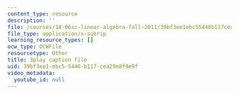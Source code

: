 ```yaml
---
content_type: resource
description: ''
file: /courses/18-06sc-linear-algebra-fall-2011/39bf3ee1ebc55446b117cea29e8f9e9f_Go2aLo7ZOlU.vtt
file_type: application/x-subrip
learning_resource_types: []
ocw_type: OCWFile
resourcetype: Other
title: 3play caption file
uid: 39bf3ee1-ebc5-5446-b117-cea29e8f9e9f
video_metadata:
  youtube_id: null
---
```

